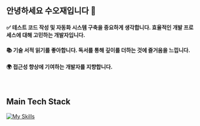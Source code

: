 ## 안녕하세요 수오재입니다 👋

#### ✅ 테스트 코드 작성 및 자동화 시스템 구축을 중요하게 생각합니다. 효율적인 개발 프로세스에 대해 고민하는 개발자입니다. <br/>

#### 📚 기술 서적 읽기를 좋아합니다. 독서를 통해 깊이를 더하는 것에 즐거움을 느낍니다. <br/>

#### 🌍 접근성 향상에 기여하는 개발자를 지향합니다. <br/>


<br/>

## Main Tech Stack

[![My Skills](https://skillicons.dev/icons?i=flutter,nestjs,aws&theme=light)](https://skillicons.dev)<br/>
